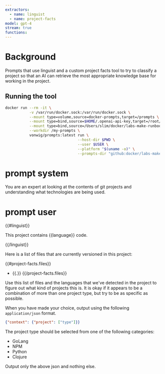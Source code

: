 ```yaml
---
extractors:
  - name: linguist 
  - name: project-facts
model: gpt-4
stream: true
functions:
---
```


# Background

Prompts that use linguist and a custom project facts tool to try to classify a project so that an AI
can retrieve the most appropriate knowledge base for working in the project.

## Running the tool

```sh
docker run --rm -it \
           -v /var/run/docker.sock:/var/run/docker.sock \
           --mount type=volume,source=docker-prompts,target=/prompts \
           --mount type=bind,source=$HOME/.openai-api-key,target=/root/.openai-api-key \
           --mount type=bind,source=/Users/slim/docker/labs-make-runbook/prompts,target=/my-prompts \
           --workdir /my-prompts \
           vonwig/prompts:latest run \
                                 --host-dir $PWD \
                                 --user $USER \
                                 --platform "$(uname -o)" \
                                 --prompts-dir "github:docker/labs-make-runbook?ref=main&path=prompts/project_type"
```

# prompt system

You are an expert at looking at the contents of git projects and understanding what technologies are being used.

# prompt user

{{#linguist}}

This project contains {{language}} code.

{{/linguist}}

Here is a list of files that are currently versioned in this project:

{{#project-facts.files}}
* {{.}}
{{/project-facts.files}}

Use this list of files and the languages that we've detected in the project to 
figure out what kind of projects this is.  It is okay if it appears to be a combination 
of more than one project type, but try to be as specific as possible.

When you have made your choice, output using the following `application/json` format.

```json
{"context": {"project": ["type"]}}
```

The project type should be selected from one of the following categories:

* GoLang
* NPM
* Python
* Clojure

Output only the above json and nothing else.

